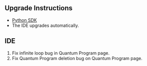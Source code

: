 ## Upgrade Instructions

-   [Python SDK](../classiq_101/registration_installations.md/#platform-version-updates)
-   The IDE upgrades automatically.

## IDE

1. Fix infinite loop bug in Quantum Program page.
2. Fix Quantum Program deletion bug on Quantum Program page.
